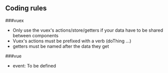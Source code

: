 ## Coding rules

###vuex
- Only use the vuex's actions/store/getters if your data have to be shared between components
- Vuex's actions must be prefixed with a verb (doThing ...)
- getters must be named after the data they get

###vue
- event: To be defined